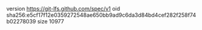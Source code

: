 version https://git-lfs.github.com/spec/v1
oid sha256:e5cf17f12e0359272548ae650bb9ad9c6da3d84bd4cef282f258f74b02278039
size 10977
